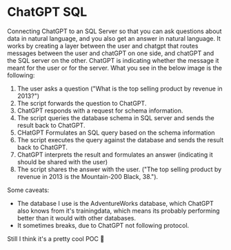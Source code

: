 # ChatGPT SQL

Connecting ChatGPT to an SQL Server so that you can ask questions about data in natural language, and you also get an answer in natural language.  It works by creating a layer between the user and chatgpt that routes messages between the user and chatGPT on one side, and chatGPT and the SQL server on the other. ChatGPT is indicating whether the message it meant for the user or for the server. What you see in the below image is the following:

1. The user asks a question ("What is the top selling product by revenue in 2013?")
2. The script forwards the question to ChatGPT.
3. ChatGPT responds with a request for schema information.
4. The script queries the database schema in SQL server and sends the result back to ChatGPT.
5. CHatGPT Formulates an SQL query based on the schema information
6. The script executes the query against the database and sends the result back to ChatGPT.
7. ChatGPT interprets the result and formulates an answer (indicating it should be shared with the user)
8. The script shares the answer with the user. ("The top selling product by revenue in 2013 is the Mountain-200 Black, 38.").

Some caveats:
* The database I use is the AdventureWorks database, which ChatGPT also knows from it's trainingdata, which means its probably performing better than it would with other databases.
* It sometimes breaks, due to ChatGPT not following protocol.

Still I think it's a pretty cool POC :slightly_smiling_face:

